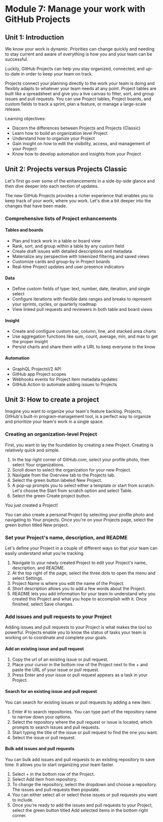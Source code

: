 # Module 7: Manage your work with GitHub Projects

## Unit 1: Introduction
We know your work is dynamic. Priorities can change quickly and needing to stay current and aware of everything is how you and your team can be successful.

Luckily, GitHub Projects can help you stay organized, connected, and up-to-date in order to keep your team on track.

Projects connect your planning directly to the work your team is doing and flexibly adapts to whatever your team needs at any point. Project tables are built like a spreadsheet and give you a live canvas to filter, sort, and group issues and pull requests. You can use Project tables, Project boards, and custom fields to track a sprint, plan a feature, or manage a large-scale release.

Learning objectives:
- Discern the differences between Projects and Projects (Classic)
- Learn how to build an organization level Project
- Understand how to organize your Project
- Gain insight on how to edit the visibility, access, and management of your Project
- Know how to develop automation and insights from your Project

## Unit 2: Projects versus Projects Classic
Let's first go over some of the enhancements in a side-by-side glance and then dive deeper into each section of updates.

The new GitHub Projects provides a richer experience that enables you to keep track of your work, where you work. Let's dive a bit deeper into the changes that have been made.

### Comprehensive lists of Project enhancements

#### Tables and boards
- Plan and track work in a table or board view
- Rank, sort, and group within a table by any custom field
- Create draft issues with detailed descriptions and metadata
- Materialize any perspective with tokenized filtering and saved views
- Customize cards and group-by in Project boards
- Real-time Project updates and user presence indicators

#### Data
- Define custom fields of type: text, number, date, iteration, and single select
- Configure iterations with flexible date ranges and breaks to represent your sprints, cycles, or quarterly roadmap
- View linked pull requests and reviewers in both table and board views

#### Insight
- Create and configure custom bar, column, line, and stacked area charts
- Use aggregation functions like sum, count, average, min, and max to get the proper insight
- Persist charts and share them with a URL to keep everyone in the know

#### Automation
- GraphQL ProjectsV2 API
- GitHub app Project scopes
- Webhooks events for Project item metadata updates
- GitHub Action to automate adding issues to Projects

## Unit 3: How to create a project
Imagine you want to organize your team's feature backlog. Projects, GitHub's built-in program-management tool, is a perfect way to organize and prioritize your team's work in a single space.

### Creating an organization-level Project
First, you want to lay the foundation by creating a new Project. Creating is relatively quick and simple.

1. In the top right corner of GitHub.com, select your profile photo, then select Your organizations.
2. Scroll down to select the organization for your new Project.
3. Navigate from the Overview tab to the Projects tab.
4. Select the green button labeled New Project.
5. A pop-up prompts you to select either a template or start from scratch. Let's choose the Start from scratch option and select Table.
6. Select the green Create project button.

You just created a Project!

You can also create a personal Project by selecting your profile photo and navigating to Your projects. Once you're on your Projects page, select the green button titled New project.

### Set your Project's name, description, and README
Let's define your Project in a couple of different ways so that your team can easily understand what you're tracking.

1. Navigate to your newly created Project to edit your Project's name, description, and README.
2. At the top right of the page, select the three dots to open the menu and select Settings.
3. Project Name is where you edit the name of the Project.
4. Short description allows you to add a few words about the Project.
5. README lets you add information for your team to understand why you created this Project and what you hope to accomplish with it. Once finished, select Save changes.

### Add issues and pull requests to your Project
Adding issues and pull requests to your Project is what makes the tool so powerful. Projects enable you to know the status of tasks your team is working on to coordinate and complete your goals.

#### Add an existing issue and pull request
1. Copy the url of an existing issue or pull request.
2. Place your cursor in the bottom row of the Project next to the + and paste the URL of your issue or pull request.
3. Press Enter and your issue or pull request appears as a task in your Project.

#### Search for an existing issue and pull request
You can search for existing issues or pull requests by adding a new item.

1. Enter # to search repositories. You can type part of the repository name to narrow down your options.
2. Select the repository where the pull request or issue is located, which prompts to search issues and pull requests.
3. Start typing the title of the issue or pull request to find the one you want.
4. Select the issue or pull request.

#### Bulk add issues and pull requests
You can bulk add issues and pull requests to an existing repository to save time. It allows you to start organizing your team faster.
1. Select + in the bottom row of the Project.
2. Select Add item from repository.
3. To change the repository, select the dropdown and choose a repository. The issues and pull requests then populate.
4. You can either select all or select those issues or pull requests you want to include.
5. Once you're ready to add the issues and pull requests to your Project, select the green button titled Add selected items in the bottom right corner.

